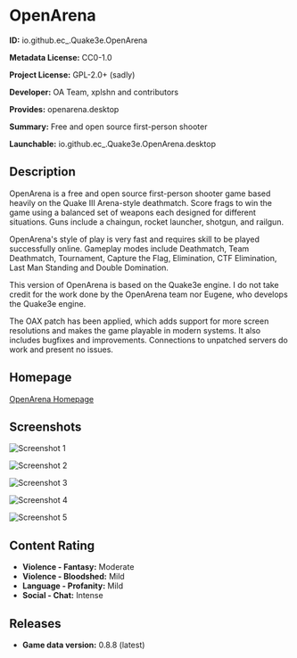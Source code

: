 # OpenArena

**ID:** io.github.ec_.Quake3e.OpenArena

**Metadata License:** CC0-1.0

**Project License:** GPL-2.0+ (sadly)

**Developer:** OA Team, xplshn and contributors

**Provides:** openarena.desktop

**Summary:** Free and open source first-person shooter

**Launchable:** io.github.ec_.Quake3e.OpenArena.desktop

## Description

OpenArena is a free and open source first-person shooter game based heavily on the Quake III Arena-style deathmatch. Score frags to win the game using a balanced set of weapons each designed for different situations. Guns include a chaingun, rocket launcher, shotgun, and railgun.

OpenArena's style of play is very fast and requires skill to be played successfully online. Gameplay modes include Deathmatch, Team Deathmatch, Tournament, Capture the Flag, Elimination, CTF Elimination, Last Man Standing and Double Domination.

This version of OpenArena is based on the Quake3e engine. I do not take credit for the work done by the OpenArena team nor Eugene, who develops the Quake3e engine.

The OAX patch has been applied, which adds support for more screen resolutions and makes the game playable in modern systems. It also includes bugfixes and improvements. Connections to unpatched servers do work and present no issues.

## Homepage

[OpenArena Homepage](http://www.openarena.ws/)

## Screenshots

![Screenshot 1](http://www.openarena.ws/e107_images/custom/085-1.jpg)

![Screenshot 2](http://www.openarena.ws/e107_images/custom/085-6.jpg)

![Screenshot 3](http://www.openarena.ws/e107_images/custom/085-16.jpg)

![Screenshot 4](http://openarena.ws/e107_images/custom/085-13.jpg)

![Screenshot 5](http://openarena.ws/e107_images/custom/085-3.jpg)

## Content Rating

- **Violence - Fantasy:** Moderate
- **Violence - Bloodshed:** Mild
- **Language - Profanity:** Mild
- **Social - Chat:** Intense

## Releases

- **Game data version:** 0.8.8 (latest)
